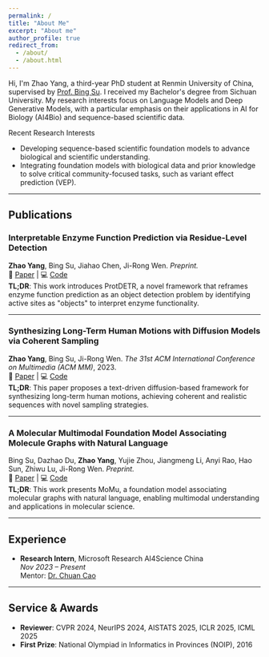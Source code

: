 ```yaml
---
permalink: /
title: "About Me"
excerpt: "About me"
author_profile: true
redirect_from: 
  - /about/
  - /about.html
---
```


Hi, I'm Zhao Yang, a third-year PhD student at Renmin University of China, supervised by [Prof. Bing Su](https://gsai.ruc.edu.cn/bingsu). I received my Bachelor's degree from Sichuan University. My research interests focus on Language Models and Deep Generative Models, with a particular emphasis on their applications in AI for Biology (AI4Bio) and sequence-based scientific data.

Recent Research Interests
- Developing sequence-based scientific foundation models to advance biological and scientific understanding.
- Integrating foundation models with biological data and prior knowledge to solve critical community-focused tasks, such as variant effect prediction (VEP).

---

## Publications

### Interpretable Enzyme Function Prediction via Residue-Level Detection  
**Zhao Yang**, Bing Su, Jiahao Chen, Ji-Rong Wen. *Preprint.*  
📄 [Paper](https://arxiv.org/abs/2501.05644) | 💻 [Code](https://github.com/yangzhao1230/ProtDETR)  
**TL;DR**: This work introduces ProtDETR, a novel framework that reframes enzyme function prediction as an object detection problem by identifying active sites as "objects" to interpret enzyme functionality.

---

### Synthesizing Long-Term Human Motions with Diffusion Models via Coherent Sampling  
**Zhao Yang**, Bing Su, Ji-Rong Wen. *The 31st ACM International Conference on Multimedia (ACM MM)*, 2023.  
📄 [Paper](https://dl.acm.org/doi/10.1145/3581783.3611887) | 💻 [Code](https://github.com/yangzhao1230/PCMDM)  
**TL;DR**: This paper proposes a text-driven diffusion-based framework for synthesizing long-term human motions, achieving coherent and realistic sequences with novel sampling strategies.

---

### A Molecular Multimodal Foundation Model Associating Molecule Graphs with Natural Language  
Bing Su, Dazhao Du, **Zhao Yang**, Yujie Zhou, Jiangmeng Li, Anyi Rao, Hao Sun, Zhiwu Lu, Ji-Rong Wen. *Preprint.*  
📄 [Paper](https://arxiv.org/abs/2209.05481) | 💻 [Code](https://github.com/ddz16/MoMu)  
**TL;DR**: This work presents MoMu, a foundation model associating molecular graphs with natural language, enabling multimodal understanding and applications in molecular science. 

---

## Experience
- **Research Intern**, Microsoft Research AI4Science China  
  *Nov 2023 – Present*  
  Mentor: [Dr. Chuan Cao](https://www.microsoft.com/en-us/research/people/chuancao/)

---

## Service & Awards
- **Reviewer**: CVPR 2024, NeurIPS 2024, AISTATS 2025, ICLR 2025, ICML 2025  
- **First Prize**: National Olympiad in Informatics in Provinces (NOIP), 2016

